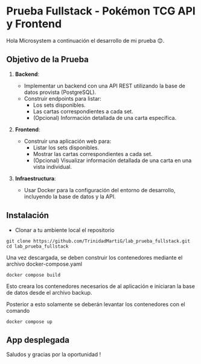 # Prueba Fullstack - Pokémon TCG API y Frontend

Hola Microsystem a continuación el desarrollo de mi prueba 😊.

## Objetivo de la Prueba

1. **Backend**:
   - Implementar un backend con una API REST utilizando la base de datos provista (PostgreSQL).
   - Construir endpoints para listar:
     - Los sets disponibles.
     - Las cartas correspondientes a cada set.
     - (Opcional) Información detallada de una carta específica.

2. **Frontend**:
   - Construir una aplicación web para:
     - Listar los sets disponibles.
     - Mostrar las cartas correspondientes a cada set.
     - (Opcional) Visualizar información detallada de una carta en una vista individual.

3. **Infraestructura**:
   - Usar Docker para la configuración del entorno de desarrollo, incluyendo la base de datos y la API.

## Instalación 
- Clonar a tu ambiente local el repositorio
  
```
git clone https://github.com/TrinidadMartiG/lab_prueba_fullstack.git
cd lab_prueba_fullstack
```

Una vez descargada, se deben construir los contenedores mediante el archivo docker-compose.yaml

```
docker compose build
```

Esto creara los contenedores necesarios de al aplicación e iniciaran la base de datos desde el archivo backup.

Posterior a esto solamente se deberán levantar los contenedores con el comando

```
docker compose up
```

## App desplegada


Saludos y gracias por la oportunidad !
